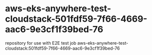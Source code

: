 # aws-eks-anywhere-test-cloudstack-501fdf59-7f66-4669-aac6-9e3cf1f39bed-76
repository for use with E2E test job aws-eks-anywhere-test-cloudstack:501fdf59-7f66-4669-aac6-9e3cf1f39bed-76
